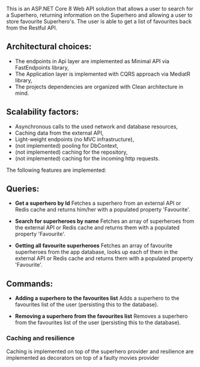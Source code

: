 This is an ASP.NET Core 8 Web API solution that allows a user to search for a Superhero, 
returning information on the Superhero and allowing a user to store favourite Superhero's. 
The user is able to get a list of favourites back from the Restful API.

## Architectural choices:
- The endpoints in Api layer are implemented as Minimal API via FastEndpoints library,
- The Application layer is implemented with CQRS approach via MediatR library,
- The projects dependencies are organized with Clean architecture in mind.

## Scalability factors:
- Asynchronous calls to the used network and database resources,
- Caching data from the external API,
- Light-weight endpoints (no MVC infrastructure),
- (not implemented) pooling for DbContext,
- (not implemented) caching for the repository,
- (not implemented) caching for the incoming http requests.

The following features are implemented:

## Queries:
- **Get a superhero by Id**
  Fetches a superhero from an external API or Redis cache and returns him/her with a populated property 'Favourite'.

- **Search for superheroes by name**
  Fetches an array of superheroes from the external API or Redis cache and returns them with a populated property 'Favourite'.

- **Getting all favourite superheroes**
  Fetches an array of favourite superheroes from the app database, looks up each of them in the external API or Redis cache and returns them with a populated property 'Favourite'.

## Commands:

- **Adding a superhero to the favourites list**
    Adds a superhero to the favourites list of the user (persisting this to the database).
    
- **Removing a superhero from the favourites list**
    Removes a superhero from the favourites list of the user (persisting this to the database).
    
### Caching and resilience
Caching is implemented on top of the superhero provider and resilience are implemented as decorators on top of a faulty movies provider
